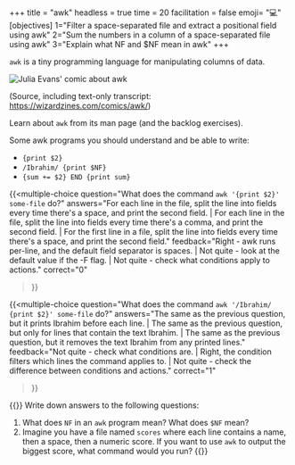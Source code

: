 +++
title = "awk"
headless = true
time = 20
facilitation = false
emoji= "💻"
[objectives]
    1="Filter a space-separated file and extract a positional field using awk"
    2="Sum the numbers in a column of a space-separated file using awk"
    3="Explain what NF and $NF mean in awk"
+++

`awk` is a tiny programming language for manipulating columns of data.

![Julia Evans' comic about awk](https://wizardzines.com/images/uploads/awk.png)

(Source, including text-only transcript: https://wizardzines.com/comics/awk/)

Learn about `awk` from its man page (and the backlog exercises).

Some awk programs you should understand and be able to write:
* `{print $2}`
* `/Ibrahim/ {print $NF}`
* `{sum += $2} END {print sum}`

{{<multiple-choice
question="What does the command `awk '{print $2}' some-file` do?"
answers="For each line in the file, split the line into fields every time there's a space, and print the second field. | For each line in the file, split the line into fields every time there's a comma, and print the second field. | For the first line in a file, split the line into fields every time there's a space, and print the second field."
feedback="Right - awk runs per-line, and the default field separator is spaces. | Not quite - look at the default value if the -F flag. | Not quite - check what conditions apply to actions."
correct="0"
>}}

{{<multiple-choice
question="What does the command `awk '/Ibrahim/ {print $2}' some-file` do?"
answers="The same as the previous question, but it prints Ibrahim before each line. | The same as the previous question, but only for lines that contain the text Ibrahim. | The same as the previous question, but it removes the text Ibrahim from any printed lines."
feedback="Not quite - check what conditions are. | Right, the condition filters which lines the command applies to. | Not quite - check the difference between conditions and actions."
correct="1"
>}}

{{<note type="Exercise">}}
Write down answers to the following questions:

1. What does `NF` in an `awk` program mean? What does `$NF` mean?
2. Imagine you have a file named `scores` where each line contains a name, then a space, then a numeric score. If you want to use `awk` to output the biggest score, what command would you run?
{{</note>}}
